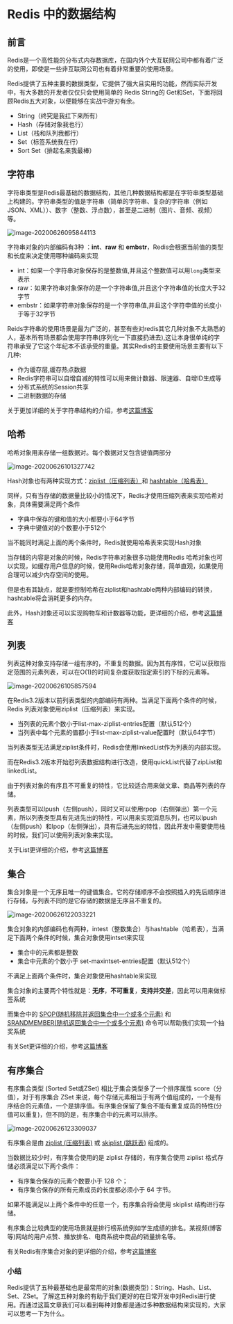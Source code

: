 # Redis 中的数据结构

## 前言

Redis是一个高性能的分布式内存数据库，在国内外个大互联网公司中都有着广泛的使用，即使是一些非互联网公司也有着非常重要的使用场景。

Redis提供了五种主要的数据类型，它提供了强大且实用的功能，然而实际开发中，有大多数的开发者仅仅只会使用简单的 Redis String的 Get和Set，下面将回顾Redis五大对象，以便能够在实战中游刃有余。

- String（终究是我扛下来所有）
- Hash（存储对象我也行）
- List（栈和队列我都行）
- Set（标签系统我在行）
- Sort Set（排起名来我最棒）

## 字符串

字符串类型是Redis最基础的数据结构，其他几种数据结构都是在字符串类型基础上构建的。字符串类型的值是字符串（简单的字符串、复杂的字符串（例如JSON、XML））、数字（整数、浮点数），甚至是二进制（图片、音频、视频）等。

![image-20200626095844113](images/image-20200626095844113.png)

字符串对象的内部编码有3种 ：**int**、**raw** 和 **embstr**，Redis会根据当前值的类型和长度来决定使用哪种编码来实现

- int：如果一个字符串对象保存的是整数值,并且这个整数值可以用`long`类型来表示
- raw：如果字符串对象保存的是一个字符串值,并且这个字符串值的长度大于32字节
- embstr：如果字符串对象保存的是一个字符串值,并且这个字符申值的长度小于等于32字节

Reids字符串的使用场景是最为广泛的，甚至有些对redis其它几种对象不太熟悉的人，基本所有场景都会使用字符串(序列化一下直接扔进去),这让本身很单纯的字符串承受了它这个年纪本不该承受的重量。其实Redis的主要使用场景主要有以下几种:

- 作为缓存层,缓存热点数据
- Redis字符串可以自增自减的特性可以用来做计数器、限速器、自增ID生成等
- 分布式系统的Session共享
- 二进制数据的存储

关于更加详细的关于字符串结构的介绍，参考[这篇博客](https://blog.laoyu.site/2019/redis/Redis%E5%AF%B9%E8%B1%A1%E2%80%94%E2%80%94%E5%AD%97%E7%AC%A6%E4%B8%B2(String))

## 哈希

哈希对象用来存储一组数据对。每个数据对又包含键值两部分

![image-20200626101327742](images/image-20200626101327742.png)

Hash对象也有两种实现方式：[ziplist（压缩列表）](https://blog.laoyu.site/2019/redis/Redis%E6%95%B0%E6%8D%AE%E7%BB%93%E6%9E%84%E2%80%94%E2%80%94%E5%8E%8B%E7%BC%A9%E5%88%97%E8%A1%A8)和 [hashtable（哈希表）](https://blog.laoyu.site/2018/redis/Redis%E6%95%B0%E6%8D%AE%E7%BB%93%E6%9E%84%E2%80%94%E2%80%94%E5%AD%97%E5%85%B8)

同样，只有当存储的数据量比较小的情况下，Redis才使用压缩列表来实现哈希对象，具体需要满足两个条件

- 字典中保存的键和值的大小都要小于64字节
- 字典中键值对的个数要小于512个

当不能同时满足上面的两个条件时，Redis就使用哈希表来实现Hash对象

当存储的内容是对象的时候，Redis字符串对象很多功能使用Redis 哈希对象也可以实现，如缓存用户信息的时候，使用Redis哈希对象存储，简单直观，如果使用合理可以减少内存空间的使用。

但是也有其缺点，就是要控制哈希在ziplist和hashtable两种内部编码的转换，hashtable将会消耗更多的内存。

此外，Hash对象还可以实现购物车和计数器等功能，更详细的介绍，参考[这篇博客](https://blog.laoyu.site/2020/redis/Redis%E5%AF%B9%E8%B1%A1%E2%80%94%E2%80%94%E5%93%88%E5%B8%8C(Hash))

## 列表

列表这种对象支持存储一组有序的，不重复的数据。因为其有序性，它可以获取指定范围的元素列表，可以在O(1)的时间复杂度获取指定索引的下标的元素等。

![image-20200626105857594](images/image-20200626105857594.png)

在Redis3.2版本以前列表类型的内部编码有两种。当满足下面两个条件的时候，Redis 列表对象使用ziplist（压缩列表）来实现。

- 当列表的元素个数小于list-max-ziplist-entries配置（默认512个）
- 当列表中每个元素的值都小于list-max-ziplist-value配置时（默认64字节）

当列表类型无法满足ziplist条件时，Redis会使用linkedList作为列表的内部实现。

而在Redis3.2版本开始怼列表数据结构进行改造，使用quickList代替了zipList和linkedList。

由于列表对象的有序且不可重复的特性，它比较适合用来做文章、商品等列表的存储。

列表类型可以lpush（左侧push），同时又可以使用rpop（右侧弹出）第一个元素，所以列表类型具有先进先出的特性，可以用来实现消息队列，也可以lpush（左侧push）和lpop（左侧弹出），具有后进先出的特性，因此开发中需要使用栈的时候，我们可以使用列表对象来实现。

关于List更详细的介绍，参考[这篇博客](https://blog.laoyu.site/2020/redis/Redis%E5%AF%B9%E8%B1%A1%E2%80%94%E2%80%94%E5%88%97%E8%A1%A8(List))

## 集合

集合对象是一个无序且唯一的键值集合。它的存储顺序不会按照插入的先后顺序进行存储，与列表不同的是它存储的数据是无序且不重复的。

![image-20200626122033221](images/image-20200626122033221.png)

集合对象的内部编码也有两种，intest（整数集合）与hashtable（哈希表），当满足下面两个条件的时候，集合对象使用intset来实现

- 集合中的元素都是整数
- 集合中元素的个数小于 set-maxintset-entries配置（默认512个）

不满足上面两个条件时，集合对象使用hashtable来实现

集合对象的主要两个特性就是：**无序**，**不可重复**，**支持并交差**，因此可以用来做标签系统

而集合中的 [SPOP(随机移除并返回集合中一个或多个元素)](https://blog.laoyu.site/2020/redis_command/set/spop/) 和 [SRANDMEMBER(随机返回集合中一个或多个元素)](https://blog.laoyu.site/2020/redis_command/set/srandmember/) 命令可以帮助我们实现一个抽奖系统

有关Set更详细的介绍，参考[这篇博客](https://blog.laoyu.site/2020/redis/Redis%E5%AF%B9%E8%B1%A1%E2%80%94%E2%80%94%E9%9B%86%E5%90%88(Set)/)

## 有序集合

有序集合类型 (Sorted Set或ZSet) 相比于集合类型多了一个排序属性 score（分值），对于有序集合 ZSet 来说，每个存储元素相当于有两个值组成的，一个是有序结合的元素值，一个是排序值。有序集合保留了集合不能有重复成员的特性(分值可以重复)，但不同的是，有序集合中的元素可以排序。

![image-20200626123309037](images/image-20200626123309037.png)

有序集合是由 [ziplist (压缩列表)](http://blog.laoyu.site/2019/redis/Redis数据结构——压缩列表/) 或 [skiplist (跳跃表)](https://blog.laoyu.site/2019/redis/Redi数据结构——跳跃表/) 组成的。

当数据比较少时，有序集合使用的是 ziplist 存储的，有序集合使用 ziplist 格式存储必须满足以下两个条件：

- 有序集合保存的元素个数要小于 128 个；
- 有序集合保存的所有元素成员的长度都必须小于 64 字节。

如果不能满足以上两个条件中的任意一个，有序集合将会使用 skiplist 结构进行存储。

有序集合比较典型的使用场景就是排行榜系统例如学生成绩的排名。某视频(博客等)网站的用户点赞、播放排名、电商系统中商品的销量排名等。

有关Redis有序集合对象的更详细的介绍，参考[这篇博客](https://blog.laoyu.site/2020/redis/Redis%E5%AF%B9%E8%B1%A1%E2%80%94%E2%80%94%E6%9C%89%E5%BA%8F%E9%9B%86%E5%90%88(ZSet)/)

### 小结

Redis提供了五种最基础也是最常用的对象(数据类型)：String、Hash、List、Set、ZSet。了解这五种对象的有助于我们更好的在日常开发中对Redis进行使用。而通过这篇文章我们可以看到每种对象都是通过多种数据结构来实现的，大家可以思考一下为什么。